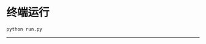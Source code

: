 # 终端运行

```shell
python run.py
```
********************************************************************************************************************************************************************************************************************************************************************************************